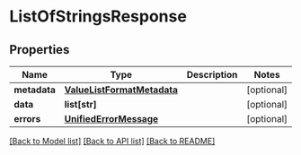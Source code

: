 # ListOfStringsResponse

## Properties
Name | Type | Description | Notes
------------ | ------------- | ------------- | -------------
**metadata** | [**ValueListFormatMetadata**](ValueListFormatMetadata.md) |  | [optional] 
**data** | **list[str]** |  | [optional] 
**errors** | [**UnifiedErrorMessage**](UnifiedErrorMessage.md) |  | [optional] 

[[Back to Model list]](../README.md#documentation-for-models) [[Back to API list]](../README.md#documentation-for-api-endpoints) [[Back to README]](../README.md)


